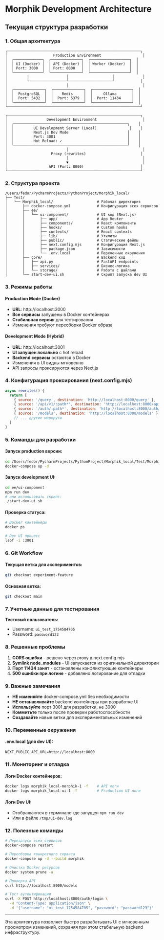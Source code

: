 # Morphik Development Architecture

## Текущая структура разработки

### 1. Общая архитектура
```
┌─────────────────────────────────────────────────────────────┐
│                     Production Environment                   │
│  ┌─────────────┐  ┌──────────────┐  ┌──────────────────┐  │
│  │ UI (Docker) │  │ API (Docker) │  │ Worker (Docker)  │  │
│  │ Port: 3000  │  │ Port: 8000   │  │                  │  │
│  └─────────────┘  └──────────────┘  └──────────────────┘  │
│         │                 │                    │             │
│         └─────────────────┴────────────────────┘            │
│                           │                                  │
│  ┌──────────────┐  ┌──────────────┐  ┌──────────────────┐  │
│  │  PostgreSQL  │  │    Redis     │  │     Ollama       │  │
│  │  Port: 5432  │  │  Port: 6379  │  │  Port: 11434     │  │
│  └──────────────┘  └──────────────┘  └──────────────────┘  │
└─────────────────────────────────────────────────────────────┘

┌─────────────────────────────────────────────────────────────┐
│                  Development Environment                     │
│  ┌────────────────────────────────────────────────────┐    │
│  │         UI Development Server (Local)               │    │
│  │         Next.js Dev Mode                           │    │
│  │         Port: 3001                                 │    │
│  │         Hot Reload: ✓                              │    │
│  └────────────────────────────────────────────────────┘    │
│                           │                                  │
│                    Proxy (rewrites)                         │
│                           │                                  │
│                           ▼                                  │
│                   API (Port: 8000)                          │
└─────────────────────────────────────────────────────────────┘
```

### 2. Структура проекта
```
/Users/fedor/PycharmProjects/PythonProject/Morphik_local/
├── Test/
│   └── Morphik_local/                    # Рабочая директория
│       ├── docker-compose.yml            # Конфигурация всех сервисов
│       ├── ee/
│       │   └── ui-component/             # UI код (Next.js)
│       │       ├── app/                  # App Router
│       │       ├── components/           # React компоненты
│       │       ├── hooks/                # Custom hooks
│       │       ├── contexts/             # React contexts
│       │       ├── lib/                  # Утилиты
│       │       ├── public/               # Статические файлы
│       │       ├── next.config.mjs       # Конфигурация Next.js
│       │       ├── package.json          # Зависимости
│       │       └── .env.local            # Переменные окружения
│       ├── core/                         # Backend код
│       │   ├── api.py                    # FastAPI endpoints
│       │   ├── services/                 # Бизнес-логика
│       │   └── storage/                  # Работа с файлами
│       └── start-dev-ui.sh               # Скрипт запуска dev UI
```

### 3. Режимы работы

#### Production Mode (Docker)
- **URL**: http://localhost:3000
- **Все сервисы** запущены в Docker контейнерах
- **Стабильная версия** для тестирования
- Изменения требуют пересборки Docker образа

#### Development Mode (Hybrid)
- **URL**: http://localhost:3001
- **UI запущен локально** с hot reload
- **Backend сервисы** остаются в Docker
- Изменения в UI видны мгновенно
- API запросы проксируются через Next.js

### 4. Конфигурация проксирования (next.config.mjs)
```javascript
async rewrites() {
  return [
    { source: '/query', destination: 'http://localhost:8000/query' },
    { source: '/api/v1/:path*', destination: 'http://localhost:8000/api/v1/:path*' },
    { source: '/auth/:path*', destination: 'http://localhost:8000/auth/:path*' },
    { source: '/models', destination: 'http://localhost:8000/models' },
    // ... другие маршруты
  ]
}
```

### 5. Команды для разработки

#### Запуск production версии:
```bash
cd /Users/fedor/PycharmProjects/PythonProject/Morphik_local/Test/Morphik_local
docker-compose up -d
```

#### Запуск development UI:
```bash
cd ee/ui-component
npm run dev
# или использовать скрипт:
./start-dev-ui.sh
```

#### Проверка статуса:
```bash
# Docker контейнеры
docker ps

# Dev UI процесс
lsof -i :3001
```

### 6. Git Workflow

#### Текущая ветка для экспериментов:
```bash
git checkout experiment-feature
```

#### Основная ветка:
```bash
git checkout main
```

### 7. Учетные данные для тестирования

**Тестовый пользователь:**
- Username: `ui_test_1754584705`
- Password: `password123`

### 8. Решенные проблемы

1. **CORS ошибки** - решено через proxy в next.config.mjs
2. **Symlink node_modules** - UI запускается из оригинальной директории
3. **Порт 11434 занят** - остановлены конфликтующие контейнеры
4. **500 ошибки при логине** - добавлено логирование для отладки

### 9. Важные замечания

- **НЕ изменяйте** docker-compose.yml без необходимости
- **НЕ останавливайте** backend контейнеры при разработке UI
- **Используйте** порт 3001 для разработки, не 3000
- **Коммитьте** только после проверки работоспособности
- **Создавайте** новые ветки для экспериментальных изменений

### 10. Переменные окружения

#### .env.local (для dev UI):
```
NEXT_PUBLIC_API_URL=http://localhost:8000
```

### 11. Мониторинг и отладка

#### Логи Docker контейнеров:
```bash
docker logs morphik_local-morphik-1 -f    # API логи
docker logs morphik_local-ui-1 -f         # Production UI логи
```

#### Логи Dev UI:
- Отображаются в терминале где запущен `npm run dev`
- Или в файле `/tmp/ui-dev.log`

### 12. Полезные команды

```bash
# Перезапуск всех сервисов
docker-compose restart

# Пересборка конкретного сервиса
docker-compose up -d --build morphik

# Очистка Docker ресурсов
docker system prune -a

# Проверка API
curl http://localhost:8000/models

# Тест аутентификации
curl -X POST http://localhost:8000/auth/login \
  -H "Content-Type: application/json" \
  -d '{"username": "ui_test_1754584705", "password": "password123"}'
```

---

Эта архитектура позволяет быстро разрабатывать UI с мгновенным просмотром изменений, сохраняя при этом стабильную backend инфраструктуру.